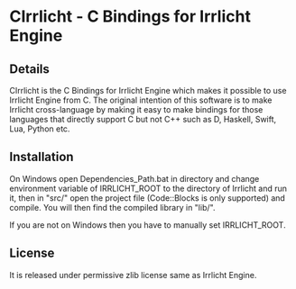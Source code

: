 CIrrlicht - C Bindings for Irrlicht Engine
==========================================

Details
-------

CIrrlicht is the C Bindings for Irrlicht Engine which makes it possible to use Irrlicht Engine from C. The original intention of this software is to make Irrlicht cross-language by making it easy to make bindings for those languages that directly support C but not C++ such as D, Haskell, Swift, Lua, Python etc.

Installation
------------

On Windows open Dependencies_Path.bat in directory and change environment variable of IRRLICHT_ROOT to the directory of Irrlicht and run it, then in "src/" open the project file (Code::Blocks is only supported) and compile. You will then find the compiled library in "lib/".

If you are not on Windows then you have to manually set IRRLICHT_ROOT.

License
-------

It is released under permissive zlib license same as Irrlicht Engine.